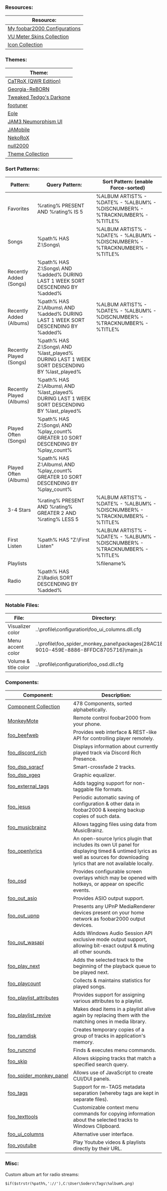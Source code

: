 
```table-of-contents
```
### Resources:
| Resource:                                                                                                |
| -------------------------------------------------------------------------------------------------------- |
| [My foobar2000 Configurations](https://drive.google.com/drive/folders/1n4Eag9hu1wwvdgxLzX2sVRkIFSXgFMUC) |
| [VU Meter Skins Collection](https://audio-file.org/foobar2000-vu-meter-skins-gallery/)                   |
| [Icon Collection](https://audio-file.org/2020/01/29/foobar2000-icons-icon-sets/)                         |
### Themes:
| Theme:                                                                                        |
| --------------------------------------------------------------------------------------------- |
| [CaTRoX (QWR Edition)](https://theqwertiest.github.io/CaTRoX_QWR/)                            |
| [Georgia-ReBORN](https://github.com/TT-ReBORN/Georgia-ReBORN)                                 |
| [Tweaked Tedgo's Darkone](https://www.youtube.com/channel/UCW1YHY2D4DlE7hD3oXSTZRg)           |
| [footuner](https://github.com/smoralis/footuner)                                              |
| [Eole](https://github.com/Ottodix/Eole-foobar-theme)                                          |
| [JAM3 Neumorphism UI](https://www.deviantart.com/ranggakat/art/JAM3-Neumorphism-UI-938250089) |
| [JAMobile](https://ranggakat.gumroad.com/l/JAMobile)                                          |
| [NekoRoX](https://github.com/catlinman/foobar2000)                                            |
| [null2000](https://null-src.com/store/listings/null2000/product.php)                          |
| [Theme Collection](https://audio-file.org/foobar2000-cui-dui-themes/)                         |
### Sort Patterns:
| Pattern:                 | Query Pattern:                                                                              | Sort Pattern: (enable Force-sorted)                                        |
| ------------------------ | ------------------------------------------------------------------------------------------- | -------------------------------------------------------------------------- |
| Favorites                | %rating% PRESENT AND %rating% IS 5                                                          | %ALBUM ARTIST% - %DATE% - %ALBUM% - %DISCNUMBER% - %TRACKNUMBER% - %TITLE% |
| Songs                    | %path% HAS Z:\Songs\                                                                        | %ALBUM ARTIST% - %DATE% - %ALBUM% - %DISCNUMBER% - %TRACKNUMBER% - %TITLE% |
| Recently Added (Songs)   | %path% HAS Z:\Songs\ AND %added% DURING LAST 1 WEEK SORT DESCENDING BY %added%              |                                                                            |
| Recently Added (Albums)  | %path% HAS Z:\Albums\ AND %added% DURING LAST 1 WEEK SORT DESCENDING BY %added%             | %ALBUM ARTIST% - %DATE% - %ALBUM% - %DISCNUMBER% - %TRACKNUMBER% - %TITLE% |
| Recently Played (Songs)  | %path% HAS Z:\Songs\ AND %last_played% DURING LAST 1 WEEK SORT DESCENDING BY %last_played%  |                                                                            |
| Recently Played (Albums) | %path% HAS Z:\Albums\ AND %last_played% DURING LAST 1 WEEK SORT DESCENDING BY %last_played% |                                                                            |
| Played Often (Songs)     | %path% HAS Z:\Songs\ AND %play_count% GREATER 10 SORT DESCENDING BY %play_count%            |                                                                            |
| Played Often (Albums)    | %path% HAS Z:\Albums\ AND %play_count% GREATER 10 SORT DESCENDING BY %play_count%           |                                                                            |
| 3-4 Stars                | %rating% PRESENT AND %rating% GREATER 2 AND %rating% LESS 5                                 | %ALBUM ARTIST% - %DATE% - %ALBUM% - %DISCNUMBER% - %TRACKNUMBER% - %TITLE% |
| First Listen             | %path% HAS "Z:\First Listen\"                                                               | %ALBUM ARTIST% - %DATE% - %ALBUM% - %DISCNUMBER% - %TRACKNUMBER% - %TITLE% |
| Playlists                |                                                                                             | %filename%                                                                 |
| Radio                    | %path% HAS Z:\Radio\ SORT DESCENDING BY %added%                                             |                                                                            |
### Notable Files:
| File:                | Directory:                                                                                 |
| -------------------- | ------------------------------------------------------------------------------------------ |
| Visualizer color     | ..\profile\configuration\foo_ui_columns.dll.cfg                                            |
| Menu accent color    | ..\profile\foo_spider_monkey_panel\packages\{28AC1EBE-9010-459E-8886-8FFDC8705716}\main.js |
| Volume & title color | ..\profile\configuration\foo_osd.dll.cfg                                                   |
### Components:
| Component:                                                                                                          | Description:                                                                                                                                                                |
| ------------------------------------------------------------------------------------------------------------------- | --------------------------------------------------------------------------------------------------------------------------------------------------------------------------- |
| [Component Collection](https://audio-file.org/foobar2000-list-of-components/)                                       | 478 Components, sorted alphabetically.                                                                                                                                      |
| [MonkeyMote](https://www.monkeymote.com/home)                                                                       | Remote control foobar2000 from your phone.                                                                                                                                  |
| [foo_beefweb](https://www.foobar2000.org/components/view/foo_beefweb)                                               | Provides web interface & REST-like API for controlling player remotely.                                                                                                     |
| [foo_discord_rich](https://www.foobar2000.org/components/view/foo_discord_rich)                                     | Displays information about currently played track via Discord Rich Presence.                                                                                                |
| [foo_dsp_sqracf](https://www.foobar2000.org/components/view/foo_dsp_sqracf)                                         | Smart-crossfade 2 tracks.                                                                                                                                                   |
| [foo_dsp_xgeq](https://www.foobar2000.org/components/view/foo_dsp_xgeq)                                             | Graphic equalizer.                                                                                                                                                          |
| [foo_external_tags](https://www.foobar2000.org/components/view/foo_external_tags)                                   | Adds tagging support for non-taggable file formats.                                                                                                                         |
| [foo_jesus](https://www.foobar2000.org/components/view/foo_jesus)                                                   | Periodic automatic saving of configuration & other data in foobar2000 & keeping backup copies of such data.                                                                 |
| [foo_musicbrainz](https://www.foobar2000.org/components/view/foo_musicbrainz)                                       | Allows tagging files using data from MusicBrainz.                                                                                                                           |
| [foo_openlyrics](https://www.foobar2000.org/components/view/foo_openlyrics)                                         | An open-source lyrics plugin that includes its own UI panel for displaying timed & untimed lyrics as well as sources for downloading lyrics that are not available locally. |
| [foo_osd](https://www.foobar2000.org/components/view/foo_osd)                                                       | Provides configurable screen overlays which may be opened with hotkeys, or appear on specific events.                                                                       |
| [foo_out_asio](https://www.foobar2000.org/components/view/foo_out_asio)                                             | Provides ASIO output support.                                                                                                                                               |
| [foo_out_upnp](https://www.foobar2000.org/components/view/foo_out_upnp)                                             | Presents any UPnP MediaRenderer devices present on your home network as foobar2000 output devices.                                                                          |
| [foo_out_wasapi](https://www.foobar2000.org/components/view/foo_out_wasapi)                                         | Adds Windows Audio Session API exclusive mode output support, allowing bit-exact output & muting all other sounds.                                                          |
| [foo_play_next](https://www.foobar2000.org/components/view/foo_play_next)                                           | Adds the selected track to the beginning of the playback queue to be played next.                                                                                           |
| [foo_playcount](https://www.foobar2000.org/components/view/foo_playcount)                                           | Collects & maintains statistics for played songs.                                                                                                                           |
| [foo_playlist_attributes](https://www.foobar2000.org/components/view/foo_playlist_attributes)                       | Provides support for assigning various attributes to a playlist.                                                                                                            |
| [foo_playlist_revive](https://wiki.hydrogenaud.io/index.php?title=Foobar2000:Playlist_Revive_(foo_playlist_revive)) | Makes dead items in a playlist alive again by replacing them with the matching ones in media library.                                                                       |
| [foo_ramdisk](https://www.foobar2000.org/components/view/foo_ramdisk)                                               | Creates temporary copies of a group of tracks in application's memory.                                                                                                      |
| [foo_runcmd](https://www.foobar2000.org/components/view/foo_runcmd)                                                 | Finds & executes menu commands.                                                                                                                                             |
| [foo_skip](https://www.foobar2000.org/components/view/foo_skip)                                                     | Allows skipping tracks that match a specified search query.                                                                                                                 |
| [foo_spider_monkey_panel](https://github.com/TheQwertiest/foo_spider_monkey_panel)                                  | Allows use of JavaScript to create CUI/DUI panels.                                                                                                                          |
| [foo_tags](https://www.foobar2000.org/components/view/foo_tags)                                                     | Support for m-TAGS metadata separation (whereby tags are kept in separate files).                                                                                           |
| [foo_texttools](https://www.foobar2000.org/components/view/foo_texttools)                                           | Customizable context menu commands for copying information about the selected tracks to Windows Clipboard.                                                                  |
| [foo_ui_columns](https://www.foobar2000.org/components/view/foo_ui_columns)                                         | Alternative user interface.                                                                                                                                                 |
| [foo_youtube](https://www.foobar2000.org/components/view/foo_youtube)                                               | Play Youtube videos & playlists directly by their URL.                                                                                                                      |
### Misc:
Custom album art for radio streams:
```
$if($strstr(%path%,'://'),C:\User\Soders\Tags\%album%.png)
```
